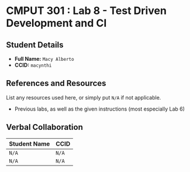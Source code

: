 # CMPUT 301 : Lab 8 - Test Driven Development and CI

## Student Details

- **Full Name:** `Macy Alberto`
- **CCID:** `macynthi`

## References and Resources

List any resources used here, or simply put `N/A` if not applicable.

- Previous labs, as well as the given instructions (most especially Lab 6)

## Verbal Collaboration

| Student Name | CCID     |
| ------------ | -------- |
|    `N/A`     |  `N/A`   |
|    `N/A`     |  `N/A`   |
